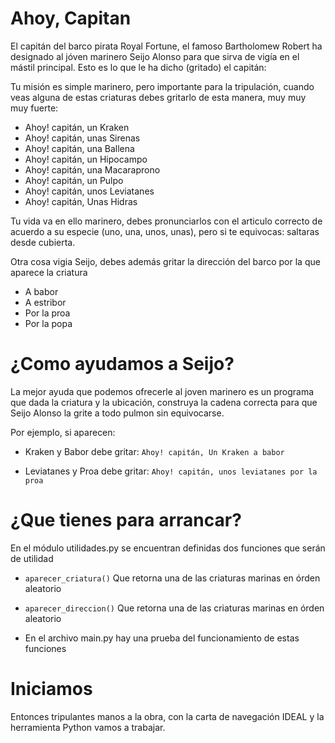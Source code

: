 # Ahoy, Capitan
El capitán del barco pirata Royal Fortune, el famoso Bartholomew Robert ha designado al jóven marinero Seijo Alonso para que sirva de vigía en el mástil principal. Esto es lo que le ha dicho (gritado) el capitán:

Tu misión es simple marinero, pero importante para la tripulación, cuando veas alguna de estas criaturas debes gritarlo de esta manera, muy muy muy fuerte:
+	Ahoy! capitán, un Kraken
+	Ahoy! capitán, unas Sirenas
+	Ahoy! capitán, una Ballena
+	Ahoy! capitán, un Hipocampo
+	Ahoy! capitán, una Macaraprono
+	Ahoy! capitán, un Pulpo
+	Ahoy! capitán, unos Leviatanes
+	Ahoy! capitán, Unas Hidras

Tu vida va en ello marinero, debes pronunciarlos con el articulo correcto de acuerdo a su especie (uno, una, unos, unas), pero  si te equivocas: saltaras desde cubierta. 

Otra cosa vigia Seijo, debes además gritar la dirección del barco por la que aparece la criatura
+	A babor
+	A estribor
+	Por la proa
+	Por la popa

# ¿Como ayudamos a Seijo?
La mejor ayuda que podemos ofrecerle al joven marinero es un programa que dada la criatura y la ubicación, construya la cadena correcta para que Seijo Alonso la grite a todo pulmon sin equivocarse.

Por ejemplo, si aparecen:

+ Kraken y Babor debe gritar: `Ahoy! capitán, Un Kraken a babor`

+ Leviatanes y Proa debe gritar: `Ahoy! capitán, unos leviatanes por la proa`

# ¿Que tienes para arrancar?
En el módulo utilidades.py se encuentran definidas dos funciones que serán de utilidad

+  `aparecer_criatura()` Que retorna una de las criaturas marinas en órden aleatorio

+  `aparecer_direccion()` Que retorna una de las criaturas marinas en órden aleatorio

+ En el archivo main.py hay una prueba del funcionamiento de estas funciones

# Iniciamos
Entonces tripulantes manos a la obra, con la carta de navegación IDEAL y la herramienta Python vamos a trabajar.

